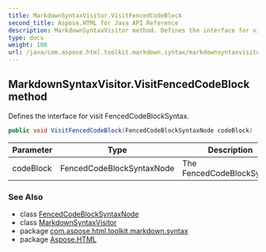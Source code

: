 ```yaml
---
title: MarkdownSyntaxVisitor.VisitFencedCodeBlock
second_title: Aspose.HTML for Java API Reference
description: MarkdownSyntaxVisitor method. Defines the interface for visit FencedCodeBlockSyntax
type: docs
weight: 100
url: /java/com.aspose.html.toolkit.markdown.syntax/markdownsyntaxvisitor/visitfencedcodeblock/
---
```

## MarkdownSyntaxVisitor.VisitFencedCodeBlock method

Defines the interface for visit FencedCodeBlockSyntax.

```java
public void VisitFencedCodeBlock(FencedCodeBlockSyntaxNode codeBlock)
```

| Parameter | Type | Description |
| --- | --- | --- |
| codeBlock | FencedCodeBlockSyntaxNode | The FencedCodeBlockSyntax. |

### See Also

* class [FencedCodeBlockSyntaxNode](../../fencedcodeblocksyntaxnode/)
* class [MarkdownSyntaxVisitor](../)
* package [com.aspose.html.toolkit.markdown.syntax](../../markdownsyntaxvisitor/)
* package [Aspose.HTML](../../../)
